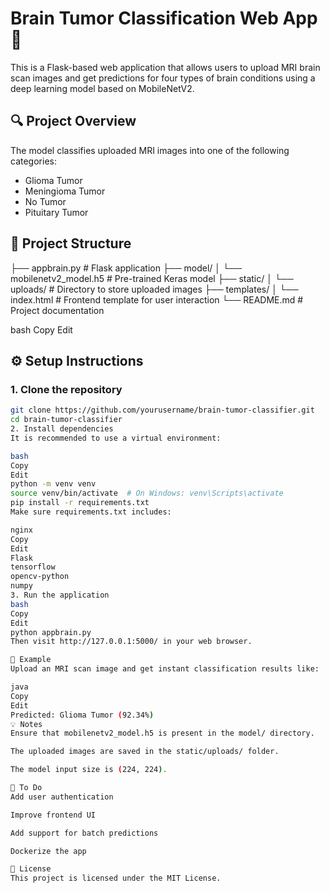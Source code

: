 # Brain Tumor Classification Web App 🧠

This is a Flask-based web application that allows users to upload MRI brain scan images and get predictions for four types of brain conditions using a deep learning model based on MobileNetV2.

## 🔍 Project Overview

The model classifies uploaded MRI images into one of the following categories:

- Glioma Tumor
- Meningioma Tumor
- No Tumor
- Pituitary Tumor

## 📁 Project Structure

├── appbrain.py # Flask application
├── model/
│ └── mobilenetv2_model.h5 # Pre-trained Keras model
├── static/
│ └── uploads/ # Directory to store uploaded images
├── templates/
│ └── index.html # Frontend template for user interaction
└── README.md # Project documentation

bash
Copy
Edit

## ⚙️ Setup Instructions

### 1. Clone the repository

```bash
git clone https://github.com/yourusername/brain-tumor-classifier.git
cd brain-tumor-classifier
2. Install dependencies
It is recommended to use a virtual environment:

bash
Copy
Edit
python -m venv venv
source venv/bin/activate  # On Windows: venv\Scripts\activate
pip install -r requirements.txt
Make sure requirements.txt includes:

nginx
Copy
Edit
Flask
tensorflow
opencv-python
numpy
3. Run the application
bash
Copy
Edit
python appbrain.py
Then visit http://127.0.0.1:5000/ in your web browser.

📸 Example
Upload an MRI scan image and get instant classification results like:

java
Copy
Edit
Predicted: Glioma Tumor (92.34%)
💡 Notes
Ensure that mobilenetv2_model.h5 is present in the model/ directory.

The uploaded images are saved in the static/uploads/ folder.

The model input size is (224, 224).

📌 To Do
Add user authentication

Improve frontend UI

Add support for batch predictions

Dockerize the app

📜 License
This project is licensed under the MIT License.
